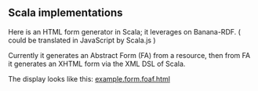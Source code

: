 Scala implementations
---

Here is an HTML form generator in Scala;
it leverages on Banana-RDF.
( could be translated in JavaScript by Scala.js )


Currently it generates an Abstract Form (FA) from a resource,
then from FA it generates an XHTML form via the XML DSL of Scala.

The display looks like this: 
[example.form.foaf.html](http://htmlpreview.github.io/?https://github.com/jmvanel/semantic_forms/blob/master/scala/forms/example.form.foaf.html)



